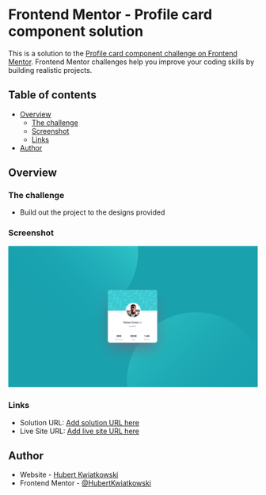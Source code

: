 # Frontend Mentor - Profile card component solution

This is a solution to the [Profile card component challenge on Frontend Mentor](https://www.frontendmentor.io/challenges/profile-card-component-cfArpWshJ). Frontend Mentor challenges help you improve your coding skills by building realistic projects. 

## Table of contents

- [Overview](#overview)
  - [The challenge](#the-challenge)
  - [Screenshot](#screenshot)
  - [Links](#links)
- [Author](#author)


## Overview

### The challenge

- Build out the project to the designs provided

### Screenshot

![](./Screenshot.png)

### Links

- Solution URL: [Add solution URL here](https://github.com/HubertKwiatkowski/FM-profile-card-component)
- Live Site URL: [Add live site URL here](https://fm-profile-card-component-tau.vercel.app/)


## Author

- Website - [Hubert Kwiatkowski](https://www.your-site.com)
- Frontend Mentor - [@HubertKwiatkowski](https://www.frontendmentor.io/profile/hubertkwiatkowski)
